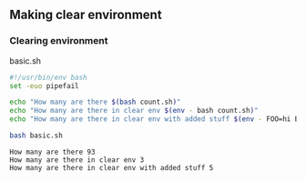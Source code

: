 ## Making clear environment
### Clearing environment
basic.sh
```bash
#!/usr/bin/env bash
set -euo pipefail

echo "How many are there $(bash count.sh)"
echo "How many are there in clear env $(env - bash count.sh)"
echo "How many are there in clear env with added stuff $(env - FOO=hi BAR=aa bash count.sh)"


```
```bash
bash basic.sh
```
```
How many are there 93
How many are there in clear env 3
How many are there in clear env with added stuff 5
```
